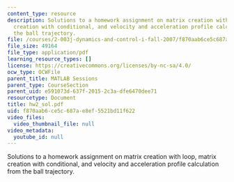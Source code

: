 ```yaml
---
content_type: resource
description: Solutions to a homework assignment on matrix creation with loop, matrix
  creation with conditional, and velocity and acceleration profile calculation from
  the ball trajectory.
file: /courses/2-003j-dynamics-and-control-i-fall-2007/f870aab6ce5c687ae8ef5521bd11f622_hw2_sol.pdf
file_size: 49164
file_type: application/pdf
learning_resource_types: []
license: https://creativecommons.org/licenses/by-nc-sa/4.0/
ocw_type: OCWFile
parent_title: MATLAB Sessions
parent_type: CourseSection
parent_uid: e591073d-637f-2015-2c3a-dfe6470dee71
resourcetype: Document
title: hw2_sol.pdf
uid: f870aab6-ce5c-687a-e8ef-5521bd11f622
video_files:
  video_thumbnail_file: null
video_metadata:
  youtube_id: null
---
```

Solutions to a homework assignment on matrix creation with loop, matrix creation with conditional, and velocity and acceleration profile calculation from the ball trajectory.